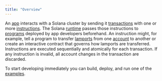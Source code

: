 ```yaml
---
title: "Overview"
---
```


An [app](terminology.md#app) interacts with a Solana cluster by sending it
[transactions](transactions.md) with one or more
[instructions](transactions.md#instructions). The Solana [runtime](runtime.md)
passes those instructions to [programs](terminology.md#program) deployed by app
developers beforehand. An instruction might, for example, tell a program to
transfer [lamports](terminology.md#lamports) from one [account](accounts.md) to
another or create an interactive contract that governs how lamports are
transferred. Instructions are executed sequentially and atomically for each
transaction. If any instruction is invalid, all account changes in the
transaction are discarded.

To start developing immediately you can build, deploy, and run one of the
[examples](developing/on-chain-programs/examples.md).